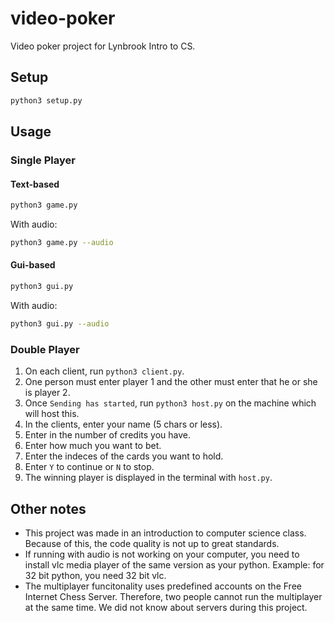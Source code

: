 # video-poker

Video poker project for Lynbrook Intro to CS.

## Setup

```bash
python3 setup.py
```

## Usage

### Single Player

#### Text-based

```bash
python3 game.py
```

With audio:

```bash
python3 game.py --audio
```

#### Gui-based

```bash
python3 gui.py
```

With audio:

```bash
python3 gui.py --audio
```

### Double Player

1. On each client, run ``python3 client.py``.
2. One person must enter player 1 and the other must enter that he or she is player 2.
3. Once ``Sending has started``, run ``python3 host.py`` on the machine which will host this.
4. In the clients, enter your name (5 chars or less).
5. Enter in the number of credits you have.
6. Enter how much you want to bet.
7. Enter the indeces of the cards you want to hold.
8. Enter ``Y`` to continue or ``N`` to stop.
9. The winning player is displayed in the terminal with ``host.py``.

## Other notes

* This project was made in an introduction to computer science class. Because of this, the code quality is not up to great standards.
* If running with audio is not working on your computer, you need to install vlc media player of the same version as your python. Example: for 32 bit python, you need 32 bit vlc.
* The multiplayer funcitonality uses predefined accounts on the Free Internet Chess Server. Therefore, two people cannot run the multiplayer at the same time. We did not know about servers during this project.
